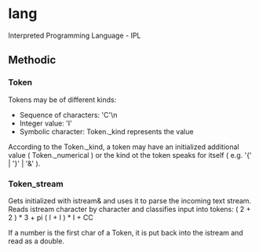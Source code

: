 # lang

Interpreted Programming Language - IPL

## Methodic
### Token
Tokens may be of different kinds:
- Sequence of characters: 'C'\n
- Integer value: 'I'
- Symbolic character: Token._kind represents the value
            
According to the Token._kind, a token may have an initialized additional value ( Token._numerical ) or the kind ot the token speaks for itself ( e.g. '{' | '}' | '&' ).

### Token_stream
Gets initialized with istream& and uses it to parse the incoming text stream. Reads istream character by character and classifies input into tokens:
    ( 2 + 2 ) * 3 + pi
    ( I + I ) * I + CC

If a number is the first char of a Token, it is put back into the istream and read as a double.